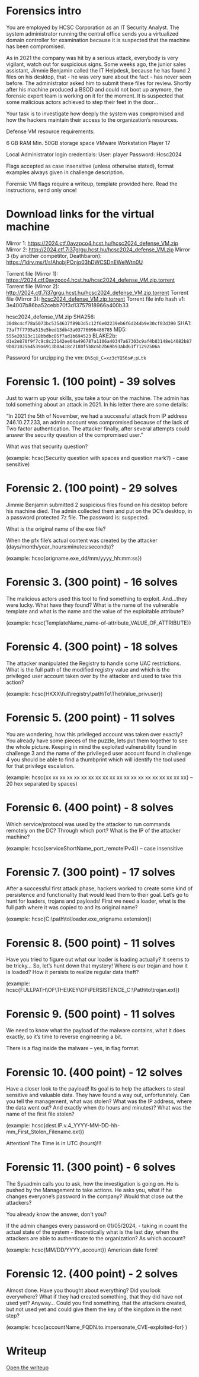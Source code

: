 # Forensics intro

You are employed by HCSC Corporation as an IT Security Analyst. The system administrator running the central office sends you a virtualized domain controller for examination because it is suspected that the machine has been compromised.

As in 2021 the company was hit by a serious attack, everybody is very vigilant, watch out for suspicious signs. Some weeks ago, the junior sales assistant, Jimmie Benjamin called the IT Helpdesk, because he has found 2 files on his desktop, that - he was very sure about the fact - has never seen before. The administrator asked him to submit these files for review. Shortly after his machine produced a BSOD and could not boot up anymore, the forensic expert team is working on it for the moment. It is suspected that some malicious actors achieved to step their feet in the door...

Your task is to investigate how deeply the system was compromised and how the hackers maintain their access to the organization’s resources.

Defense VM resource requirements:

6 GB RAM Min. 50GB storage space VMware Workstation Player 17

Local Administrator login credentials: User: player Password: Hcsc2024

Flags accepted as case insensitive (unless otherwise stated), format examples always given in challenge description.

Forensic VM flags require a writeup, template provided here. Read the instructions, send only once!

# Download links for the virtual machine
Mirror 1: https://2024.ctf.0avzpco4.hcst.hu/hcsc2024_defense_VM.zip
Mirror 2: http://2024.ctf.7i37grgu.hcst.hu/hcsc2024_defense_VM.zip
Mirror 3 (by another competitor, Deathbaron): https://1drv.ms/f/s!AhobjPOnjp03hDWCSDnEWelWtn0U

Torrent file (Mirror 1): https://2024.ctf.0avzpco4.hcst.hu/hcsc2024_defense_VM.zip.torrent
Torrent file (Mirror 2): http://2024.ctf.7i37grgu.hcst.hu/hcsc2024_defense_VM.zip.torrent
Torrent file (Mirror 3): [hcsc2024_defense_VM.zip.torrent](files/hcsc2024_defense_VM.zip.torrent)
Torrent file info hash v1: 3e4007b86ba52cebb70f3d13757918966a400b33

hcsc2024_defense_VM.zip
SHA256: `30d8c4cf78a5073bc5354637f89b3d5c12f6e02239eb6f6d244b9e30cf03d390`
SHA1: `73af7f7795a515e5bed13db43a03776696486785`
MD5: `555e20313c118bbdbc05f7ad1b694523`
BLAKE2b: `d1e2e870f9f7c9c8c23142ee04a496787a1106a40347a67303c9af4b83148e14082b879b02102564539a6913b0a418c2180f5b8c6b2b69b93abd61f71292506a`

Password for unzipping the vm: `D%5qU_C=xz3cYQ56s#;pLtk`

# Forensic 1. (100 point) - 39 solves

Just to warm up your skills, you take a tour on the machine. The admin has told something about an attack in 2021. In his letter there are some details:

“In 2021 the 5th of November, we had a successful attack from IP address 246.10.27.233, an admin account was compromised because of the lack of Two factor authentication. The attacker finally, after several attempts could answer the security question of the compromised user.”

What was that security question?

(example: hcsc{Security question with spaces and question mark?} - case sensitive)

# Forensic 2. (100 point) - 29 solves

Jimmie Benjamin submitted 2 suspicious files found on his desktop before his machine died. The admin collected them and put on the DC’s desktop, in a password protected 7z file. The password is: suspected.

What is the original name of the exe file?

When the pfx file’s actual content was created by the attacker (days/month/year_hours:minutes:seconds)?

(example: hcsc{origname.exe_dd/mm/yyyy_hh:mm:ss})

# Forensic 3. (300 point) - 16 solves

The malicious actors used this tool to find something to exploit. And…they were lucky. What have they found? What is the name of the vulnerable template and what is the name and the value of the exploitable attribute?

(example: hcsc{TemplateName_name-of-attribute_VALUE_OF_ATTRIBUTE})

# Forensic 4. (300 point) - 18 solves

The attacker manipulated the Registry to handle some UAC restrictions. What is the full path of the modified registry value and which is the privileged user account taken over by the attacker and used to take this action?

(example: hcsc{HKXX\full\registry\path\To\The\Value_privuser})

# Forensic 5. (200 point) - 11 solves

You are wondering, how this privileged account was taken over exactly? You already have some pieces of the puzzle, lets put them together to see the whole picture. Keeping in mind the exploited vulnerability found in challenge 3 and the name of the privileged user account found in challenge 4 you should be able to find a thumbprint which will identify the tool used for that privilege escalation.

(example: hcsc{xx xx xx xx xx xx xx xx xx xx xx xx xx xx xx xx xx xx xx xx} – 20 hex separated by spaces)

# Forensic 6. (400 point) - 8 solves

Which service/protocol was used by the attacker to run commands remotely on the DC? Through which port? What is the IP of the attacker machine?

(example: hcsc{serviceShortName_port_remoteIPv4}) – case insensitive

# Forensic 7. (300 point) - 17 solves

After a successful first attack phase, hackers worked to create some kind of persistence and functionality that would lead them to their goal. Let’s go to hunt for loaders, trojans and payloads! First we need a loader, what is the full path where it was copied to and its original name?

(example: hcsc{C:\path\to\loader.exe_origname.extension})

# Forensic 8. (500 point) - 11 solves

Have you tried to figure out what our loader is loading actually? It seems to be tricky… So, let’s hunt down that mystery! Where is our trojan and how it is loaded? How it persists to realize regular data theft?

(example: hcsc{FULLPATH\OF\THE\KEY\OF\PERSISTENCE_C:\Path\to\trojan.ext})

# Forensic 9. (500 point) - 11 solves

We need to know what the payload of the malware contains, what it does exactly, so it’s time to reverse engineering a bit.

There is a flag inside the malware – yes, in flag format.

# Forensic 10. (400 point) - 12 solves

Have a closer look to the payload! Its goal is to help the attackers to steal sensitive and valuable data. They have found a way out, unfortunately. Can you tell the management, what was stolen? What was the IP address, where the data went out? And exactly when (to hours and minutes)? What was the name of the first file stolen?

(example: hcsc{dest.IP.v.4_YYYY-MM-DD-hh-mm_First_Stolen_Filename.ext})

Attention! The Time is in UTC (hours)!!!

# Forensic 11. (300 point) - 6 solves

The Sysadmin calls you to ask, how the investigation is going on. He is pushed by the Management to take actions. He asks you, what if he changes everyone’s password in the company? Would that close out the attackers?

You already know the answer, don't you?

If the admin changes every password on 01/05/2024, - taking in count the actual state of the system - theoretically what is the last day, when the attackers are able to authenticate to the organization? As which account?

(example: hcsc{MM/DD/YYYY_account}) American date form!

# Forensic 12. (400 point) - 2 solves

Almost done. Have you thought about everything? Did you look everywhere? What if they had created something, that they did have not used yet? Anyway… Could you find something, that the attackers created, but not used yet and could give them the key of the kingdom in the next step?

(example: hcsc{accountName_FQDN.to.impersonate_CVE-exploited-for} )

# Writeup

[Open the writeup](WRITEUP.md)